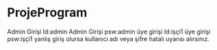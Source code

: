 # ProjeProgram
Admin Girişi Id:admin
Admin Girişi psw:admin
üye girişi Id:işçi1
üye girişi psw:işçi1
yanlış giriş olursa kullanıcı adı veya şifre hatalı uyarısı alırsınız.
